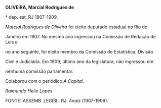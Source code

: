 **OLIVEIRA, Marcial Rodrigues de**



\* dep. est. RJ 1907-1909.



*Marcial Rodrigues de Oliveira* foi eleito deputado estadual no Rio de

Janeiro em 1907. No mesmo ano ingressou na Comissão de Redação de Leis e

no ano seguinte, foi eleito membro da Comissão de Estatística, Divisão

Civil e Judiciária. Em 1909, último ano da legislatura, não ingressou em

nenhuma comissão parlamentar.



Colaborou com o periódico *A Capital*.



*Raimundo Helio Lopes*



FONTE: ASSEMB. LEGISL. RJ. *Anais* (1907-1909).

